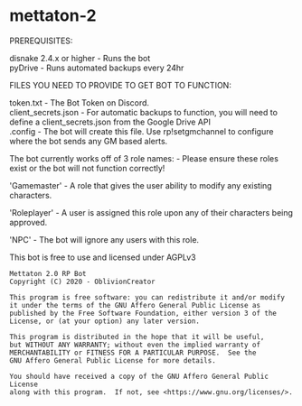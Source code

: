 # mettaton-2

PREREQUISITES:

disnake 2.4.x or higher - Runs the bot<br>
pyDrive - Runs automated backups every 24hr

FILES YOU NEED TO PROVIDE TO GET BOT TO FUNCTION:

token.txt - The Bot Token on Discord.<br>
client_secrets.json - For automatic backups to function, you will need to define a client_secrets.json from the Google Drive API<br>
.config - The bot will create this file. Use rp!setgmchannel to configure where the bot sends any GM based alerts.

The bot currently works off of 3 role names: - Please ensure these roles exist or the bot will not function correctly!

'Gamemaster' - A role that gives the user ability to modify any existing characters.

'Roleplayer' - A user is assigned this role upon any of their characters being approved.

'NPC' - The bot will ignore any users with this role.


This bot is free to use and licensed under AGPLv3

    Mettaton 2.0 RP Bot
    Copyright (C) 2020 - OblivionCreator

    This program is free software: you can redistribute it and/or modify
    it under the terms of the GNU Affero General Public License as
    published by the Free Software Foundation, either version 3 of the
    License, or (at your option) any later version.

    This program is distributed in the hope that it will be useful,
    but WITHOUT ANY WARRANTY; without even the implied warranty of
    MERCHANTABILITY or FITNESS FOR A PARTICULAR PURPOSE.  See the
    GNU Affero General Public License for more details.

    You should have received a copy of the GNU Affero General Public License
    along with this program.  If not, see <https://www.gnu.org/licenses/>.
